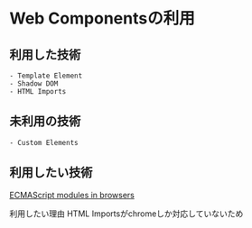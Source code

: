 # Web Componentsの利用


## 利用した技術
    - Template Element
    - Shadow DOM
    - HTML Imports

## 未利用の技術
    - Custom Elements

## 利用したい技術
[ECMAScript modules in browsers](https://jakearchibald.com/2017/es-modules-in-browsers/)

利用したい理由
HTML Importsがchromeしか対応していないため

